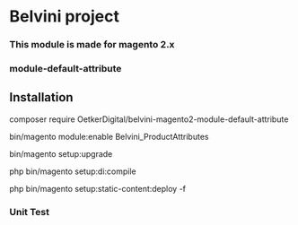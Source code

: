 # Belvini project
### This module is made for magento 2.x
### module-default-attribute
## Installation

composer require OetkerDigital/belvini-magento2-module-default-attribute

bin/magento module:enable Belvini_ProductAttributes

bin/magento setup:upgrade

php bin/magento setup:di:compile

php bin/magento setup:static-content:deploy -f

### Unit Test


